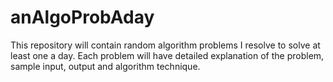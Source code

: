 anAlgoProbAday
==============

This repository will contain random algorithm problems I resolve to solve at least one a day. Each problem will have detailed explanation of the problem, sample input, output and algorithm technique. 
